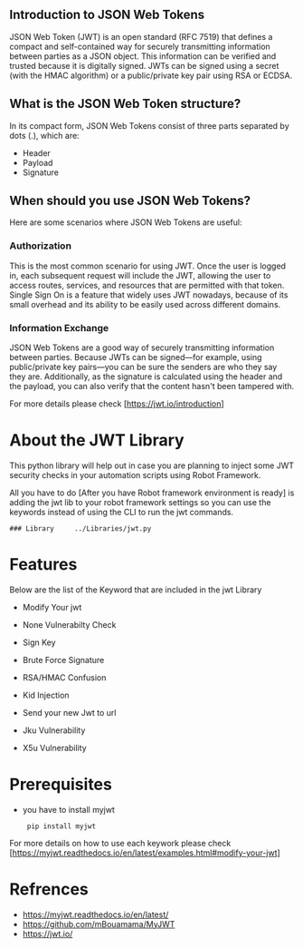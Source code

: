 
## Introduction to JSON Web Tokens

JSON Web Token (JWT) is an open standard (RFC 7519) that defines a compact and self-contained way for securely transmitting information between parties as a JSON object. This information can be verified and trusted because it is digitally signed. JWTs can be signed using a secret (with the HMAC algorithm) or a public/private key pair using RSA or ECDSA.

## What is the JSON Web Token structure?
In its compact form, JSON Web Tokens consist of three parts separated by dots (.), which are:

- Header
- Payload
- Signature

## When should you use JSON Web Tokens?

Here are some scenarios where JSON Web Tokens are useful:

### Authorization
This is the most common scenario for using JWT. Once the user is logged in, each subsequent request will include the JWT, allowing the user to access routes, services, and resources that are permitted with that token. Single Sign On is a feature that widely uses JWT nowadays, because of its small overhead and its ability to be easily used across different domains.

### Information Exchange
JSON Web Tokens are a good way of securely transmitting information between parties. Because JWTs can be signed—for example, using public/private key pairs—you can be sure the senders are who they say they are. Additionally, as the signature is calculated using the header and the payload, you can also verify that the content hasn't been tampered with.

For more details please check [https://jwt.io/introduction]

# About the JWT Library
This python library will help out in case you are planning to inject some JWT security checks in your automation scripts using Robot Framework.

All you have to do [After you have Robot framework environment is ready] is adding the jwt lib to your robot framework settings so you can use the keywords instead of using the CLI to run the jwt commands.

    ### Library     ../Libraries/jwt.py


# Features
Below  are the list of the Keyword that are included in the jwt Library 

- Modify Your jwt

- None Vulnerabilty Check

- Sign Key

- Brute Force Signature

- RSA/HMAC Confusion

- Kid Injection

- Send your new Jwt to url

- Jku Vulnerability

- X5u Vulnerability


# Prerequisites 

- you have to install myjwt 

       pip install myjwt
       
For more details on how to use each keywork please check  [https://myjwt.readthedocs.io/en/latest/examples.html#modify-your-jwt] 

# Refrences 
- https://myjwt.readthedocs.io/en/latest/
- https://github.com/mBouamama/MyJWT
- https://jwt.io/
